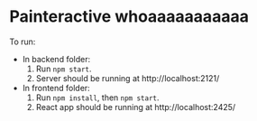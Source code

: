 # Painteractive whoaaaaaaaaaaa

To run:

* In backend folder:
    1. Run `npm start`.
    2. Server should be running at http://localhost:2121/
* In frontend folder:
    1. Run `npm install`, then `npm start`.
    2. React app should be running at http://localhost:2425/